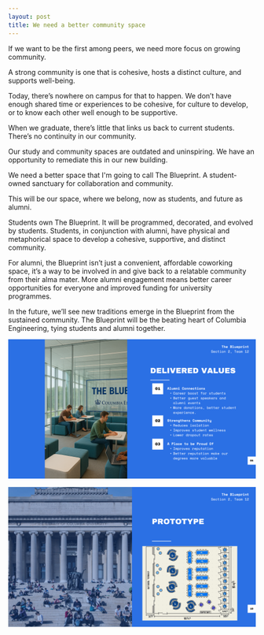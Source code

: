 ```yaml
---
layout: post
title: We need a better community space
---
```


If we want to be the first among peers, we need more focus on growing community.

A strong community is one that is cohesive, hosts a distinct culture, and supports well-being.

Today, there’s nowhere on campus for that to happen. We don’t have enough shared time or experiences to be cohesive, for culture to develop, or to know each other well enough to be supportive.

When we graduate, there’s little that links us back to current students. There’s no continuity in our community.

Our study and community spaces are outdated and uninspiring. We have an opportunity to remediate this in our new building.

We need a better space that I'm going to call The Blueprint. A student-owned sanctuary for collaboration and community.

This will be our space, where we belong, now as students, and future as alumni.

Students own The Blueprint. It will be programmed, decorated, and evolved by students. Students, in conjunction with alumni, have physical and metaphorical space to develop a cohesive, supportive, and distinct community.

For alumni, the Blueprint isn’t just a convenient, affordable coworking space, it’s a way to be involved in and give back to a relatable community from their alma mater. More alumni engagement means better career opportunities for everyone and improved funding for university programmes.

In the future, we’ll see new traditions emerge in the Blueprint from the sustained community. The Blueprint will be the beating heart of Columbia Engineering, tying students and alumni together.

![Blueprint Benefits](image.png)

![Blueprint blueprint](image-1.png)
